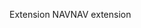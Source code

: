 <span data-ttu-id="0174f-101">Extension NAV</span><span class="sxs-lookup"><span data-stu-id="0174f-101">NAV extension</span></span>